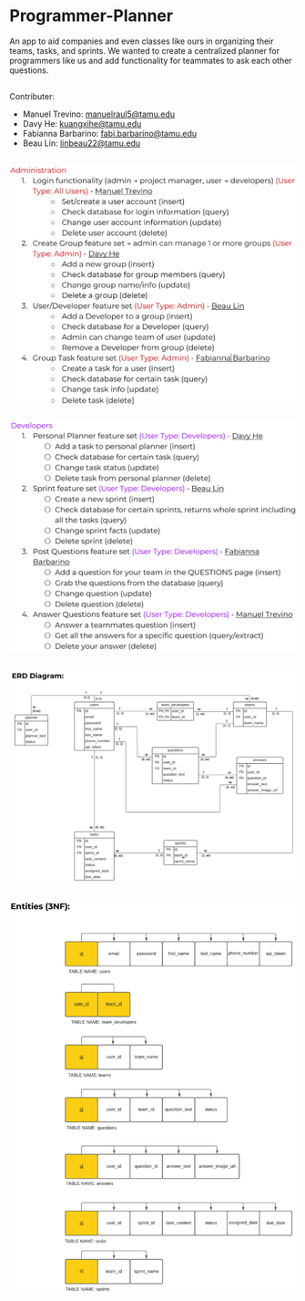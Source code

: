 # Programmer-Planner
An app to aid companies and even classes like ours in organizing their teams, tasks, and sprints. We wanted to create a centralized planner for programmers like us and add functionality for teammates to ask each other questions.
##
Contributer:

- Manuel Trevino: manuelraul5@tamu.edu
- Davy He: kuangxihe@tamu.edu
- Fabianna Barbarino: fabi.barbarino@tamu.edu
- Beau Lin: linbeau22@tamu.edu

##
![Administration](/images/Administration.PNG)
###
![Developers](/images/Developers.PNG)
##
![ERD_Diagram](/images/ERD_Diagram.PNG)
##
![3NF](/images/3NF.PNG)
